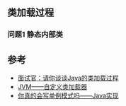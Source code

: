 ## 类加载过程



### 问题1 静态内部类

## 参考
* [面试官：请你谈谈Java的类加载过程](https://blog.csdn.net/ln152315/article/details/79223441)
* [JVM——自定义类加载器](https://blog.csdn.net/seu_calvin/article/details/52315125)
* [你真的会写单例模式吗——Java实现](http://www.tekbroaden.com/singleton-java.html)